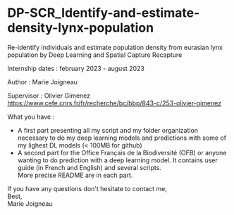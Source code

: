 # DP-SCR_Identify-and-estimate-density-lynx-population
Re-identify individuals and estimate population density from eurasian lynx population by Deep Learning and Spatial Capture Recapture

Internship dates : february 2023 - august 2023

Author :  Marie Joigneau

Supervisor : Olivier Gimenez https://www.cefe.cnrs.fr/fr/recherche/bc/bbp/843-c/253-olivier-gimenez 

What you have :   
- A first part presenting all my script and my folder organization necessary to do my deep learning models and predictions with some of my lighest DL models (< 100MB for github)   
- A second part for the Office Français de la Biodiversité (OFB) or anyone wanting to do prediction with a deep learning model. It contains user guide (in French and English) and several scripts.   
More precise README are in each part.

If you have any questions don't hesitate to contact me,   
Best,   
Marie Joigneau
